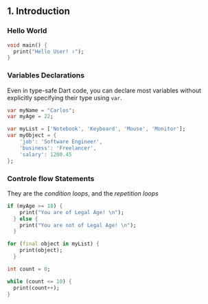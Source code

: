 ## 1. Introduction

### Hello World

```dart
void main() {
  print("Hello User! ✌️");
}
```

### Variables Declarations

Even in type-safe Dart code, you can declare most variables without explicitly specifying their type using `var`. 

```dart
var myName = "Carlos";
var myAge = 22;

var myList = ['Notebook', 'Keyboard', 'Mouse', 'Monitor'];
var myObject = {
    'job': 'Software Engineer',
    'business': 'Freelancer',
    'salary': 1200.45
};
```

### Controle flow Statements

They are the *condition loops*, and the *repetition loops*

```dart
if (myAge >= 18) {
    print("You are of Legal Age! \n");
  } else {
    print("You are not of Legal Age! \n");
  }
```

```dart
for (final object in myList) {
    print(object);
  }
```

```dart
int count = 0;

while (count <= 10) {
  print(count++);
}
```
